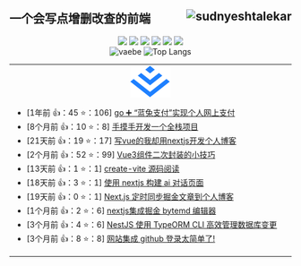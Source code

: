## 一个会写点增删改查的前端 <img align="right"  src="https://komarev.com/ghpvc/?username=vaebe" alt="sudnyeshtalekar" />

<div align="center">
  <img src="https://img.shields.io/badge/-TypeScript-2b6dbf?style=flat&logo=typescript&logoColor=white">
  <img src="https://img.shields.io/badge/-Vue-46b882?style=flat&logo=vue.js&logoColor=white">
  <img src="https://img.shields.io/badge/-Node.js-3C873A?style=flat&logo=Node.js&logoColor=white">
  <img src="https://img.shields.io/badge/Golang-1008611?style=flat&logo=go&color=%2376e2ff">
  <img src="https://img.shields.io/badge/Mysql-1008611?style=flat&logo=Mysql&color=%2302758f">
  <img src="https://img.shields.io/badge/-ESLint-%234B32C3?style=flat-square&logo=eslint">
</div>

<div align=center>
  <img height="165px" src="https://github-readme-stats.vercel.app/api?username=vaebe&layout=compact&rank_icon=percentile&theme=transparent" alt="vaebe" /> 
  <img src="https://github-readme-stats.vercel.app/api/top-langs/?username=vaebe&layout=compact&theme=transparent" alt="Top Langs">
</div>

<!-- multi-platform-posts start -->
  <table align="center">
      <tr>
        <td align="center" width="800px" valign="top">
          <div align="center"><img src='https://raw.githubusercontent.com/baozouai/multi-platform-posts-action/main/assets/juejin.svg' alt='juejin'/></div>
<ul>
<li align='left'>[1年前 👍：45  ⭐：106]
      <a href="https://juejin.cn/post/7280007090768298040" target="_blank">go ➕ “蓝兔支付”实现个人网上支付</a>
      </li>
<li align='left'>[8个月前 👍：10  ⭐：8]
      <a href="https://juejin.cn/post/7345310754470887458" target="_blank">手摸手开发一个全栈项目</a>
      </li>
<li align='left'>[21天前 👍：19  ⭐：17]
      <a href="https://juejin.cn/post/7430494779698806784" target="_blank">写vue的我却用nextjs开发个人博客</a>
      </li>
<li align='left'>[2个月前 👍：52  ⭐：99]
      <a href="https://juejin.cn/post/7413194176006324275" target="_blank">Vue3组件二次封装的小技巧</a>
      </li>
<li align='left'>[13天前 👍：1  ⭐：1]
      <a href="https://juejin.cn/post/7433608225398620175" target="_blank">create-vite 源码阅读</a>
      </li>
<li align='left'>[18天前 👍：3  ⭐：1]
      <a href="https://juejin.cn/post/7431580770214543375" target="_blank">使用 nextjs 构建 ai 对话页面</a>
      </li>
<li align='left'>[19天前 👍：0  ⭐：1]
      <a href="https://juejin.cn/post/7431226853250564096" target="_blank">Next.js 定时同步掘金文章到个人博客</a>
      </li>
<li align='left'>[1个月前 👍：2  ⭐：6]
      <a href="https://juejin.cn/post/7423980772172087331" target="_blank">nextjs集成掘金 bytemd 编辑器</a>
      </li>
<li align='left'>[3个月前 👍：4  ⭐：6]
      <a href="https://juejin.cn/post/7402444509153591308" target="_blank">NestJS 使用 TypeORM CLI 高效管理数据库变更</a>
      </li>
<li align='left'>[3个月前 👍：8  ⭐：8]
      <a href="https://juejin.cn/post/7393551590458998819" target="_blank">网站集成 github 登录太简单了!</a>
      </li>
</ul>
        </td>
      </tr>
    </table>
    <!-- multi-platform-posts end -->

